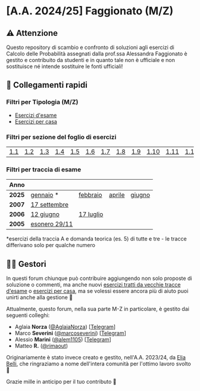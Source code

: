 # [A.A. 2024/25] Faggionato (M/Z)

## ⚠️ Attenzione

Questo repository di scambio e confronto di soluzioni agli esercizi di Calcolo delle Probabilità assegnati dalla prof.ssa Alessandra Faggionato è gestito e contribuito da studenti e in quanto tale non è ufficiale e non sostituisce né intende sostituire le fonti ufficiali!

## 🔗 Collegamenti rapidi

### Filtri per Tipologia (M/Z)

- [Esercizi d'esame](../../../discussions/categories/esami-m-z)
- [Esercizi per casa](../../../discussions/categories/esercizi-m-z)

### Filtri per sezione del foglio di esercizi

|                                                                               | | | | | | | | | | | | | |
|-------------------------------------------------------------------------------|-|-|-|-|-|-|-|-|-|-|-|-|-|
| [1.1](../../../discussions?discussions_q=label%3A"[M-Z]+(2024%2F25)+sezione+1.1")  | [1.2](../../../discussions?discussions_q=label%3A"[M-Z]+(2024%2F25)+sezione+1.2")  |[1.3](../../../discussions?discussions_q=label%3A"[M-Z]+(2024%2F25)+sezione+1.3")  |[1.4](../../../discussions?discussions_q=label%3A"[M-Z]+(2024%2F25)+sezione+1.4")  |[1.5](../../../discussions?discussions_q=label%3A"[M-Z]+(2024%2F25)+sezione+1.5")  |[1.6](../../../discussions?discussions_q=label%3A"[M-Z]+(2024%2F25)+sezione+1.6")  |[1.7](../../../discussions?discussions_q=label%3A"[M-Z]+(2024%2F25)+sezione+1.7") |[1.8](../../../discussions?discussions_q=label%3A"[M-Z]+(2024%2F25)+sezione+1.8") |[1.9](../../../discussions?discussions_q=label%3A"[M-Z]+(2024%2F25)+sezione+1.9") |[1.10](../../../discussions?discussions_q=label%3A"[M-Z]+(2024%2F25)+sezione+1.10") |[1.11](../../../discussions?discussions_q=label%3A"[M-Z]+(2024%2F25)+sezione+1.11") | [1.12](../../../discussions?discussions_q=label%3A"[M-Z]+(2024%2F25)+sezione+1.12") |  [1.13](../../../discussions?discussions_q=label%3A"[M-Z]+(2024%2F25)+sezione+1.13") |  [1.15](../../../discussions?discussions_q=label%3A"[M-Z]+(2024%2F25)+sezione+1.15") |

### Filtri per traccia di esame
| Anno      |                                                                                    |     |     |     |
|-----------|------------------------------------------------------------------------------------| --- | --- | --- |
| **2025** | [gennaio](../../../discussions?discussions_q=label%3A"15+gennaio+2025+[M-Z]") *|[febbraio](../../../discussions?discussions_q=label%3A"5+febbraio+2025+[M-Z]") |[aprile](../../../discussions?discussions_q=label%3A"9+aprile+2025+[M-Z]") |[giugno](../../../discussions?discussions_q=label%3A"19+giugno+2025+[M-Z]") |
| **2007** | [17 settembre](../../../discussions?discussions_q=label%3A"17+settembre+2007+[M-Z]") |
| **2006** | [12 giugno](../../../discussions?discussions_q=label%3A"12+giugno+2006+[M-Z]") | [17 luglio](../../../discussions?discussions_q=label%3A"17+luglio+2006+[M-Z]") |
| **2005** | [esonero 29/11](../../../discussions?discussions_q=label%3A"29+novembre+2005+[M-Z]") |   |

*esercizi della traccia A e domanda teorica (es. 5) di tutte e tre - le tracce differivano solo per qualche numero

## 👷‍♀️ Gestori

In questi forum chiunque può contribuire aggiungendo non solo proposte di soluzione o commenti, ma anche nuovi [esercizi tratti da vecchie tracce d'esame](../../../discussions/new?category=esami-m-z) o [esercizi per casa](../../../discussions/new?category=esercizi-m-z), ma se volessi essere ancora più di aiuto puoi unirti anche alla gestione 🙂

Attualmente, questo forum, nella sua parte M-Z in particolare, è gestito dai seguenti colleghi:
- Aglaia **Norza** ([@AglaiaNorza](https://github.com/aglaianorza)) [[Telegram](https://t.me/aglaianorza)]
- Marco **Severini** ([@marcoseverini](https://github.com/marcoseverini)) [[Telegram](https://t.me/severoga)]
- Alessio **Marini** ([@alem1105](https://github.com/alem1105)) [[Telegram](https://t.me/alem1153)]
- Matteo **R.** ([@rimaout](https://github.com/rimaout))

Originariamente è stato invece creato e gestito, nell'A.A. 2023/24, da [Elia Belli](https://github.com/Elia-Belli), che ringraziamo a nome dell'intera comunità per l'ottimo lavoro svolto 💪

Grazie mille in anticipo per il tuo contributo 🙌
